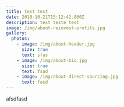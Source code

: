 ```yaml
---
title: test test
date: 2018-10-21T15:12:42.860Z
description: test teste test
image: /img/about-reinvest-profits.jpg
gallery:
  photos:
    - image: /img/about-header.jpg
      size: true
      text: sfas
    - image: /img/about-bio.jpg
      size: true
      text: fsad
    - image: /img/about-direct-sourcing.jpg
      text: fasd
---
```

afsdfasd
